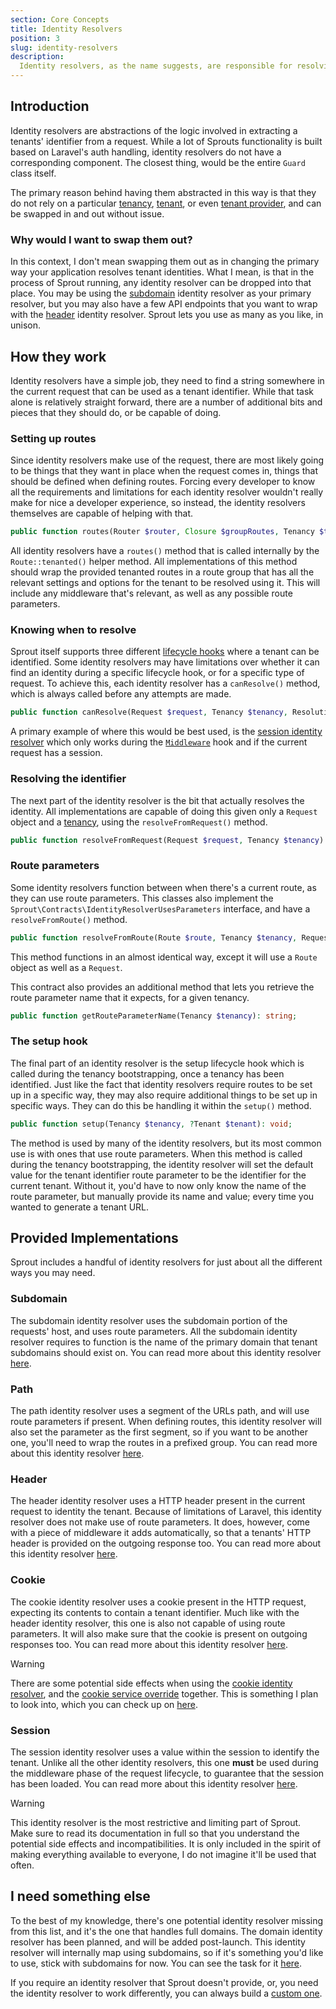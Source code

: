 ```yaml
---
section: Core Concepts
title: Identity Resolvers
position: 3
slug: identity-resolvers
description:
  Identity resolvers, as the name suggests, are responsible for resolving identities, but more specifically, the identity of a tenant.
---
```


## Introduction

Identity resolvers are abstractions of the logic involved in extracting a tenants' identifier from a request.
While a lot of Sprouts functionality is built based on Laravel's auth handling,
identity resolvers do not have a corresponding component.
The closest thing, would be the entire `Guard` class itself.

The primary reason behind having them abstracted in this way
is that they do not rely on a particular [tenancy](tenancies),
[tenant](tenants), or even [tenant provider](tenant-providers), and can be swapped in and out without issue.

### Why would I want to swap them out?

In this context, I don't mean
swapping them out as in changing the primary way your application resolves tenant identities.
What I mean, is that in the process of Sprout running, any identity resolver can be dropped into that place.
You may be using the [subdomain](subdomain-identity-resolvers) identity resolver as your primary resolver,
but you may also have a few API endpoints
that you want to wrap with the [header](header-identity-resolvers) identity resolver.
Sprout lets you use as many as you like, in unison.

## How they work

Identity resolvers have a simple job,
they need to find a string somewhere in the current request that can be used as a tenant identifier.
While that task alone is relatively straight forward,
there are a number of additional bits and pieces that they should do, or be capable of doing.

### Setting up routes

Since identity resolvers make use of the request,
there are most likely going to be things that they want in place when the request comes in,
things that should be defined when defining routes.
Forcing every developer
to know all the requirements and limitations for each identity resolver wouldn't really make for nice a developer
experience,
so instead, the identity resolvers themselves are capable of helping with that.

```php
public function routes(Router $router, Closure $groupRoutes, Tenancy $tenancy): RouteRegistrar;
```

All identity resolvers have a `routes()` method that is called internally by the `Route::tenanted()` helper method.
All implementations of this method should wrap the provided tenanted routes in a route group
that has all the relevant settings and options for the tenant to be resolved using it.
This will include any middleware that's relevant, as well as any possible route parameters.

### Knowing when to resolve

Sprout itself supports three different [lifecycle hooks](configuration#enabled-hooks) where a tenant can be identified.
Some identity resolvers may have limitations over whether it can find an identity during a specific lifecycle hook,
or for a specific type of request.
To achieve this, each identity resolver has a `canResolve()` method, which is always called before any attempts are
made.

```php
public function canResolve(Request $request, Tenancy $tenancy, ResolutionHook $hook): bool
```

A primary example of where this would be best used,
is the [session identity resolver](session-identity-resolvers)
which only works during the [`Middleware`](configuration#resolutionhookmiddleware) hook
and if the current request has a session.

### Resolving the identifier

The next part of the identity resolver is the bit that actually resolves the identity.
All implementations are capable of doing this given only a `Request` object and a [tenancy](tenancies),
using the `resolveFromRequest()` method.

```php
public function resolveFromRequest(Request $request, Tenancy $tenancy): ?string;
```

### Route parameters

Some identity resolvers function between when there's a current route, as they can use route parameters.
This classes also implement the `Sprout\Contracts\IdentityResolverUsesParameters` interface,
and have a `resolveFromRoute()` method.

```php
public function resolveFromRoute(Route $route, Tenancy $tenancy, Request $request): ?string;
```

This method functions in an almost identical way, except it will use a `Route` object as well as a `Request`.

This contract also provides an additional method that lets you retrieve the route parameter name that it expects,
for a given tenancy.

```php
public function getRouteParameterName(Tenancy $tenancy): string;
```

### The setup hook

The final part of an identity resolver is the setup lifecycle hook which is called during the tenancy bootstrapping,
once a tenancy has been identified.
Just like the fact that identity resolvers require routes to be set up in a specific way,
they may also require additional things to be set up in specific ways.
They can do this be handling it within the `setup()` method.

```php
public function setup(Tenancy $tenancy, ?Tenant $tenant): void;
```

The method is used by many of the identity resolvers, but its most common use is with ones that use route parameters.
When this method is called during the tenancy bootstrapping,
the identity resolver will set the default value for the tenant identifier route parameter to be the identifier for the
current tenant.
Without it, you'd have to now only know the name of the route parameter,
but manually provide its name and value; every time you wanted to generate a tenant URL.

## Provided Implementations

Sprout includes a handful of identity resolvers for just about all the different ways you may need.

### Subdomain

The subdomain identity resolver uses the subdomain portion of the requests' host, and uses route parameters.
All the subdomain identity resolver requires to function
is the name of the primary domain that tenant subdomains should exist on.
You can read more about this identity resolver [here](subdomain-identity-resolvers).

### Path

The path identity resolver uses a segment of the URLs path, and will use route parameters if present.
When defining routes, this identity resolver will also set the parameter as the first segment,
so if you want to be another one, you'll need to wrap the routes in a prefixed group.
You can read more about this identity resolver [here](path-identity-resolvers).

### Header

The header identity resolver uses a HTTP header present in the current request to identity the tenant.
Because of limitations of Laravel, this identity resolver does not make use of route parameters.
It does, however, come with a piece of middleware it adds automatically,
so that a tenants' HTTP header is provided on the outgoing response too.
You can read more about this identity resolver [here](header-identity-resolvers).

### Cookie

The cookie identity resolver uses a cookie present in the HTTP request,
expecting its contents to contain a tenant identifier.
Much like with the header identity resolver, this one is also not capable of using route parameters.
It will also make sure that the cookie is present on outgoing responses too.
You can read more about this identity resolver [here](cookie-identity-resolvers).

> [!WARNING]
> There are some potential side effects when using the [cookie identity resolver](cookie-identity-resolvers),
> and the [cookie service override](cookie-service-override) together.
> This is something I plan to look into, which you can check up
> on [here](https://github.com/sprout-laravel/sprout/issues/75).

### Session

The session identity resolver uses a value within the session to identify the tenant.
Unlike all the other identity resolvers,
this one **must** be used during the middleware phase of the request lifecycle,
to guarantee that the session has been loaded.
You can read more about this identity resolver [here](session-identity-resolvers).

> [!WARNING]
> This identity resolver is the most restrictive and limiting part of Sprout.
> Make sure to read its documentation in full so that you understand the potential side effects and incompatibilities.
> It is only included in the spirit of making everything available to everyone,
> I do not imagine it'll be used that often.

## I need something else

To the best of my knowledge, there's one potential identity resolver missing from this list,
and it's the one that handles full domains.
The domain identity resolver has been planned, and will be added post-launch.
This identity resolver will internally map using subdomains,
so if it's something you'd like to use, stick with subdomains for now.
You can see the task for it [here](https://github.com/sprout-laravel/sprout/issues/64).

If you require an identity resolver that Sprout doesn't provide,
or, you need the identity resolver to work differently, you can always build a [custom one](custom-identity-resolver).
